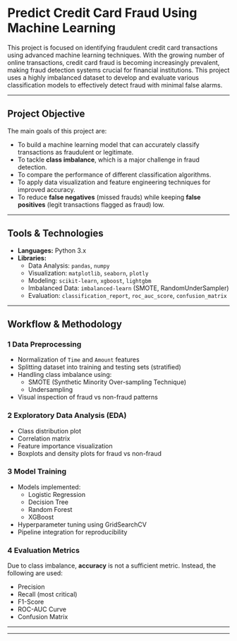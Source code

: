#  Predict Credit Card Fraud Using Machine Learning

This project is focused on identifying fraudulent credit card transactions using advanced machine learning techniques. With the growing number of online transactions, credit card fraud is becoming increasingly prevalent, making fraud detection systems crucial for financial institutions. This project uses a highly imbalanced dataset to develop and evaluate various classification models to effectively detect fraud with minimal false alarms.

---

##  Project Objective

The main goals of this project are:

- To build a machine learning model that can accurately classify transactions as fraudulent or legitimate.
- To tackle **class imbalance**, which is a major challenge in fraud detection.
- To compare the performance of different classification algorithms.
- To apply data visualization and feature engineering techniques for improved accuracy.
- To reduce **false negatives** (missed frauds) while keeping **false positives** (legit transactions flagged as fraud) low.

---


##  Tools & Technologies

- **Languages:** Python 3.x
- **Libraries:**
  - Data Analysis: `pandas`, `numpy`
  - Visualization: `matplotlib`, `seaborn`, `plotly`
  - Modeling: `scikit-learn`, `xgboost`, `lightgbm`
  - Imbalanced Data: `imbalanced-learn` (SMOTE, RandomUnderSampler)
  - Evaluation: `classification_report`, `roc_auc_score`, `confusion_matrix`

---

##  Workflow & Methodology

### 1️ Data Preprocessing
- Normalization of `Time` and `Amount` features
- Splitting dataset into training and testing sets (stratified)
- Handling class imbalance using:
  - SMOTE (Synthetic Minority Over-sampling Technique)
  - Undersampling
- Visual inspection of fraud vs non-fraud patterns

### 2️ Exploratory Data Analysis (EDA)
- Class distribution plot
- Correlation matrix
- Feature importance visualization
- Boxplots and density plots for fraud vs non-fraud

### 3️ Model Training
- Models implemented:
  - Logistic Regression
  - Decision Tree
  - Random Forest
  - XGBoost
- Hyperparameter tuning using GridSearchCV
- Pipeline integration for reproducibility

### 4️ Evaluation Metrics
Due to class imbalance, **accuracy** is not a sufficient metric. Instead, the following are used:
- Precision
- Recall (most critical)
- F1-Score
- ROC-AUC Curve
- Confusion Matrix

---


---



